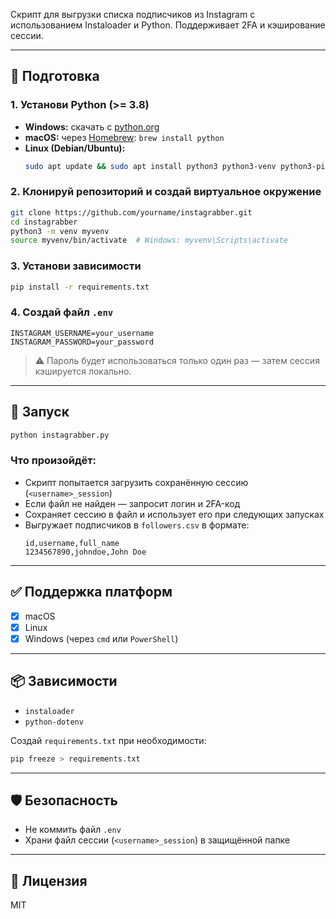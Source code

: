 Скрипт для выгрузки списка подписчиков из Instagram с использованием Instaloader и Python. Поддерживает 2FA и кэширование сессии.

---

## 🔧 Подготовка

### 1. Установи Python (>= 3.8)

- **Windows:** скачать с [python.org](https://www.python.org/downloads/windows/)
- **macOS:** через [Homebrew](https://brew.sh/): `brew install python`
- **Linux (Debian/Ubuntu):**
  ```bash
  sudo apt update && sudo apt install python3 python3-venv python3-pip
  ```

### 2. Клонируй репозиторий и создай виртуальное окружение
```bash
git clone https://github.com/yourname/instagrabber.git
cd instagrabber
python3 -m venv myvenv
source myvenv/bin/activate  # Windows: myvenv\Scripts\activate
```

### 3. Установи зависимости
```bash
pip install -r requirements.txt
```

### 4. Создай файл `.env`
```env
INSTAGRAM_USERNAME=your_username
INSTAGRAM_PASSWORD=your_password
```

> ⚠️ Пароль будет использоваться только один раз — затем сессия кэшируется локально.

---

## 🚀 Запуск
```bash
python instagrabber.py
```

### Что произойдёт:
- Скрипт попытается загрузить сохранённую сессию (`<username>_session`)
- Если файл не найден — запросит логин и 2FA-код
- Сохраняет сессию в файл и использует его при следующих запусках
- Выгружает подписчиков в `followers.csv` в формате:
  ```csv
  id,username,full_name
  1234567890,johndoe,John Doe
  ```

---

## ✅ Поддержка платформ
- [x] macOS
- [x] Linux
- [x] Windows (через `cmd` или `PowerShell`)

---

## 📦 Зависимости
- `instaloader`
- `python-dotenv`

Создай `requirements.txt` при необходимости:
```bash
pip freeze > requirements.txt
```

---

## 🛡️ Безопасность
- Не коммить файл `.env`
- Храни файл сессии (`<username>_session`) в защищённой папке

---

## 📄 Лицензия
MIT
